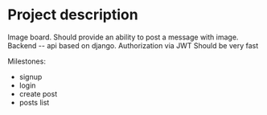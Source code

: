 # Project description
Image board. Should provide an ability to post a message with image.
Backend -- api based on django.
Authorization via JWT
Should be very fast

Milestones:
* signup
* login
* create post
* posts list
